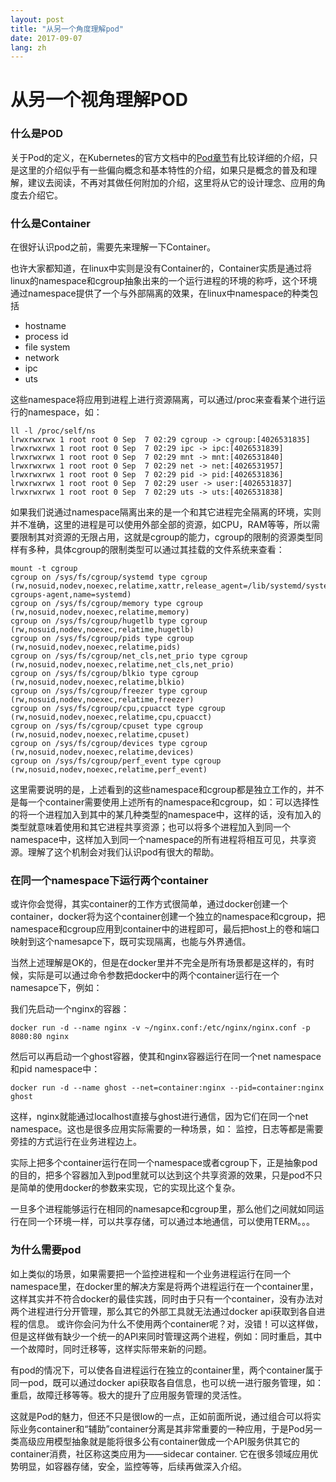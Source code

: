 ```yaml
---
layout: post
title: "从另一个角度理解pod"
date: 2017-09-07
lang: zh
---
```


从另一个视角理解POD
===================

### 什么是POD

关于Pod的定义，在Kubernetes的官方文档中的[Pod章节](https://kubernetes.io/docs/concepts/workloads/pods/pod-overview/)有比较详细的介绍，只是这里的介绍似乎有一些偏向概念和基本特性的介绍，如果只是概念的普及和理解，建议去阅读，不再对其做任何附加的介绍，这里将从它的设计理念、应用的角度去介绍它。

### 什么是Container

在很好认识pod之前，需要先来理解一下Container。

也许大家都知道，在linux中实则是没有Container的，Container实质是通过将linux的namespace和cgroup抽象出来的一个运行进程的环境的称呼，这个环境通过namespace提供了一个与外部隔离的效果，在linux中namespace的种类包括

- hostname    
- process id
- file system
- network
- ipc
- uts

这些namespace将应用到进程上进行资源隔离，可以通过/proc来查看某个进行运行的namespace，如：

```shell
ll -l /proc/self/ns
lrwxrwxrwx 1 root root 0 Sep  7 02:29 cgroup -> cgroup:[4026531835]
lrwxrwxrwx 1 root root 0 Sep  7 02:29 ipc -> ipc:[4026531839]
lrwxrwxrwx 1 root root 0 Sep  7 02:29 mnt -> mnt:[4026531840]
lrwxrwxrwx 1 root root 0 Sep  7 02:29 net -> net:[4026531957]
lrwxrwxrwx 1 root root 0 Sep  7 02:29 pid -> pid:[4026531836]
lrwxrwxrwx 1 root root 0 Sep  7 02:29 user -> user:[4026531837]
lrwxrwxrwx 1 root root 0 Sep  7 02:29 uts -> uts:[4026531838]
```

如果我们说通过namespace隔离出来的是一个和其它进程完全隔离的环境，实则并不准确，这里的进程是可以使用外部全部的资源，如CPU，RAM等等，所以需要限制其对资源的无限占用，这就是cgroup的能力，cgroup的限制的资源类型同样有多种，具体cgroup的限制类型可以通过其挂载的文件系统来查看：

```shell
mount -t cgroup
cgroup on /sys/fs/cgroup/systemd type cgroup (rw,nosuid,nodev,noexec,relatime,xattr,release_agent=/lib/systemd/systemd-cgroups-agent,name=systemd)
cgroup on /sys/fs/cgroup/memory type cgroup (rw,nosuid,nodev,noexec,relatime,memory)
cgroup on /sys/fs/cgroup/hugetlb type cgroup (rw,nosuid,nodev,noexec,relatime,hugetlb)
cgroup on /sys/fs/cgroup/pids type cgroup (rw,nosuid,nodev,noexec,relatime,pids)
cgroup on /sys/fs/cgroup/net_cls,net_prio type cgroup (rw,nosuid,nodev,noexec,relatime,net_cls,net_prio)
cgroup on /sys/fs/cgroup/blkio type cgroup (rw,nosuid,nodev,noexec,relatime,blkio)
cgroup on /sys/fs/cgroup/freezer type cgroup (rw,nosuid,nodev,noexec,relatime,freezer)
cgroup on /sys/fs/cgroup/cpu,cpuacct type cgroup (rw,nosuid,nodev,noexec,relatime,cpu,cpuacct)
cgroup on /sys/fs/cgroup/cpuset type cgroup (rw,nosuid,nodev,noexec,relatime,cpuset)
cgroup on /sys/fs/cgroup/devices type cgroup (rw,nosuid,nodev,noexec,relatime,devices)
cgroup on /sys/fs/cgroup/perf_event type cgroup (rw,nosuid,nodev,noexec,relatime,perf_event)
```

这里需要说明的是，上述看到的这些namespace和cgroup都是独立工作的，并不是每一个container需要使用上述所有的namespace和cgroup，如：可以选择性的将一个进程加入到其中的某几种类型的namespace中，这样的话，没有加入的类型就意味着使用和其它进程共享资源；也可以将多个进程加入到同一个namespace中，这样加入到同一个namespace的所有进程将相互可见，共享资源。理解了这个机制会对我们认识pod有很大的帮助。

### 在同一个namespace下运行两个container

或许你会觉得，其实container的工作方式很简单，通过docker创建一个container，docker将为这个container创建一个独立的namespace和cgroup，把namespace和cgroup应用到container中的进程即可，最后把host上的卷和端口映射到这个namesapce下，既可实现隔离，也能与外界通信。

当然上述理解是OK的，但是在docker里并不完全是所有场景都是这样的，有时候，实际是可以通过命令参数把docker中的两个container运行在一个namesapce下，例如：

我们先启动一个nginx的容器：

```shell
docker run -d --name nginx -v ~/nginx.conf:/etc/nginx/nginx.conf -p  8080:80 nginx
```

然后可以再启动一个ghost容器，使其和nginx容器运行在同一个net namespace和pid namespace中：

```shell
docker run -d --name ghost --net=container:nginx --pid=container:nginx ghost
```

这样，nginx就能通过localhost直接与ghost进行通信，因为它们在同一个net namespace。这也是很多应用实际需要的一种场景，如： 监控，日志等都是需要旁挂的方式运行在业务进程边上。

实际上把多个container运行在同一个namespace或者cgroup下，正是抽象pod的目的，把多个容器加入到pod里就可以达到这个共享资源的效果，只是pod不只是简单的使用docker的参数来实现，它的实现比这个复杂。

一旦多个进程能够运行在相同的namesapce和cgroup里，那么他们之间就如同运行在同一个环境一样，可以共享存储，可以通过本地通信，可以使用TERM。。。

### 为什么需要pod

如上类似的场景，如果需要把一个监控进程和一个业务进程运行在同一个namespace里，在docker里的解决方案是将两个进程运行在一个container里，这样其实并不符合docker的最佳实践，同时由于只有一个container，没有办法对两个进程进行分开管理，那么其它的外部工具就无法通过docker api获取到各自进程的信息。
或许你会问为什么不使用两个container呢？对，没错！可以这样做，但是这样做有缺少一个统一的API来同时管理这两个进程，例如：同时重启，其中一个故障时，同时迁移等，这样实际带来新的问题。

有pod的情况下，可以使各自进程运行在独立的container里，两个container属于同一pod，既可以通过docker api获取各自信息，也可以统一进行服务管理，如：重启，故障迁移等等。极大的提升了应用服务管理的灵活性。

这就是Pod的魅力，但还不只是很low的一点，正如前面所说，通过组合可以将实际业务container和“辅助”container分离是其非常重要的一种应用，于是Pod另一类高级应用模型抽象就是能将很多公有container做成一个API服务供其它的container消费，社区称这类应用为——sidecar container. 它在很多领域应用优势明显，如容器存储，安全，监控等等，后续再做深入介绍。
